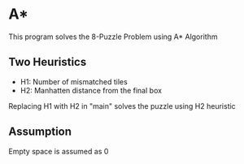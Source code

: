 # A*
This program solves the 8-Puzzle Problem using A* Algorithm

## Two Heuristics
- H1: Number of mismatched tiles
- H2: Manhatten distance from the final box

Replacing H1 with H2 in "main" solves the puzzle using H2 heuristic

## Assumption
Empty space is assumed as 0
